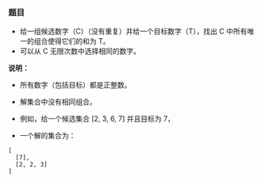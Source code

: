 ### 题目
* 给一组候选数字（C）（没有重复）并给一个目标数字（T），找出 C 中所有唯一的组合使得它们的和为 T。
* 可以从 C 无限次数中选择相同的数字。


**说明：**
* 所有数字（包括目标）都是正整数。
* 解集合中没有相同组合。
 

* 例如，给一个候选集合 [2, 3, 6, 7] 并且目标为 7，
* 一个解的集合为：
```
[
  [7],
  [2, 2, 3]
]
```
